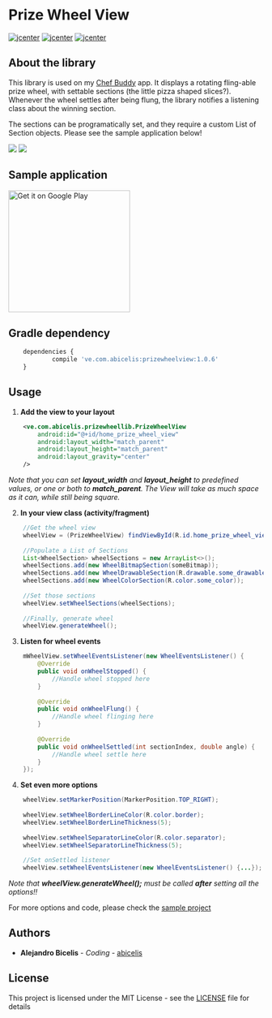 # Prize Wheel View #

[![jcenter](https://img.shields.io/badge/license-MIT-green.svg)](https://github.com/abicelis/PrizeWheelView/blob/master/LICENSE)
[![jcenter](https://img.shields.io/badge/platform-android-green.svg)](https://developer.android.com/index.html)
[![jcenter](https://img.shields.io/badge/jcenter-v1.0.1-green.svg)](http://jcenter.bintray.com/ve/com/abicelis/prizewheelview/)




## About the library

This library is used on my [Chef Buddy](https://github.com/abicelis/ChefBuddy) app. It displays a rotating fling-able prize wheel, with settable sections (the little pizza shaped slices?). 
Whenever the wheel settles after being flung, the library notifies a listening class about the winning section. 

The sections can be programatically set, and they require a custom List of Section objects.
Please see the sample application below!

![](https://github.com/abicelis/PrizeWheelView/blob/master/graphics/prize_wheel_view_demo.gif)
![](https://github.com/abicelis/PrizeWheelView/blob/master/graphics/prize_wheel_view_demo_2.gif)


## Sample application
<a target="_blank" href='https://play.google.com/store/apps/details?id=ve.com.abicelis.prizewheelview&pcampaignid=MKT-Other-global-all-co-prtnr-py-PartBadge-Mar2515-1'><img alt='Get it on Google Play' src='https://play.google.com/intl/en_us/badges/images/generic/en_badge_web_generic.png' width="240px"/></a>


## Gradle dependency
```javascript
	dependencies {
    		compile 've.com.abicelis:prizewheelview:1.0.6'
	}
```

## Usage

1) **Add the view to your layout**
```xml
	<ve.com.abicelis.prizewheellib.PrizeWheelView
		android:id="@+id/home_prize_wheel_view"
		android:layout_width="match_parent"
		android:layout_height="match_parent"
		android:layout_gravity="center"
	/>
```

*Note that you can set **layout_width** and **layout_height** to predefined values, or one or both to **match_parent**. The View will take as much space as it can, while still being square.*



2) **In your view class (activity/fragment)**
```java
	//Get the wheel view
	wheelView = (PrizeWheelView) findViewById(R.id.home_prize_wheel_view);
	
	//Populate a List of Sections
	List<WheelSection> wheelSections = new ArrayList<>();
	wheelSections.add(new WheelBitmapSection(someBitmap));
	wheelSections.add(new WheelDrawableSection(R.drawable.some_drawable));
	wheelSections.add(new WheelColorSection(R.color.some_color));
	
	//Set those sections
	wheelView.setWheelSections(wheelSections);
	
	//Finally, generate wheel
	wheelView.generateWheel();
```


3) **Listen for wheel events**
```java
	mWheelView.setWheelEventsListener(new WheelEventsListener() {
		@Override
		public void onWheelStopped() {
			//Handle wheel stopped here
		}
		
		@Override
		public void onWheelFlung() {
			//Handle wheel flinging here
		}
		
		@Override
		public void onWheelSettled(int sectionIndex, double angle) {
			//Handle wheel settle here
		}
	});

```


4) **Set even more options**
```java
	wheelView.setMarkerPosition(MarkerPosition.TOP_RIGHT);
	
	wheelView.setWheelBorderLineColor(R.color.border);
	wheelView.setWheelBorderLineThickness(5);
	
	wheelView.setWheelSeparatorLineColor(R.color.separator);
	wheelView.setWheelSeparatorLineThickness(5);
	
	//Set onSettled listener
	wheelView.setWheelEventsListener(new WheelEventsListener() {...});
```
*Note that **wheelView.generateWheel();** must be called **after** setting all the options!!*

For more options and code, please check the [sample project](https://github.com/abicelis/PrizeWheelView/blob/master/PrizeWheelSample/)


## Authors

* **Alejandro Bicelis** - *Coding* - [abicelis](https://github.com/abicelis)


## License

This project is licensed under the MIT License - see the [LICENSE](https://github.com/abicelis/PrizeWheelView/blob/master/LICENSE) file for details

